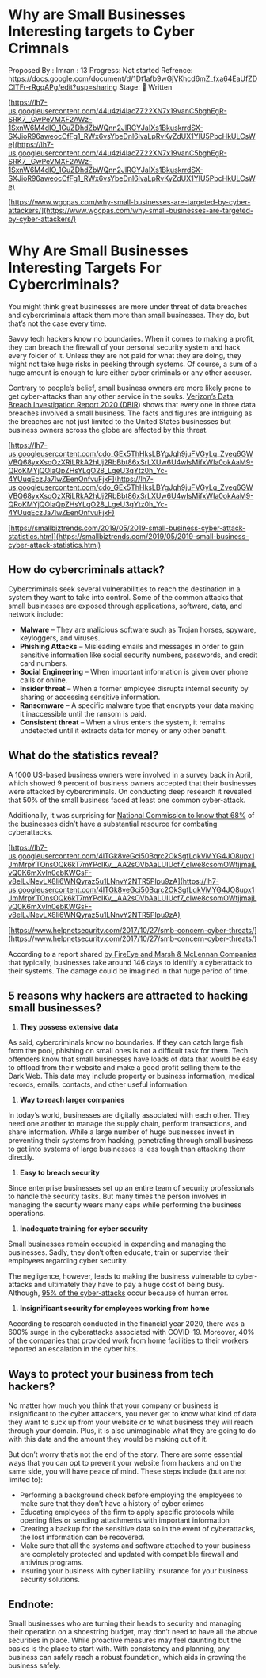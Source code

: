# Why are Small Businesses Interesting targets to Cyber Crimnals

Proposed By : Imran
: 13
Progress: Not started
Refrence: https://docs.google.com/document/d/1Dt1afb9wGjVKhcd6mZ_fxa64EaUfZDClTFr-rRgqAPg/edit?usp=sharing
Stage: 📝 Written

[https://lh7-us.googleusercontent.com/44u4zi4lacZZ22XN7x19vanC5bghEgR-SRK7__GwPeVMXF2AWz-1SxnW6M4dIO_1GuZDhdZbWQnn2JIRCYJaIXs1BkuskrrdSX-SXJioR96aweocCfFg1_RWx6vsYbeDnl6lvaLpRvKyZdUX1YIU5PbcHkULCsWe](https://lh7-us.googleusercontent.com/44u4zi4lacZZ22XN7x19vanC5bghEgR-SRK7__GwPeVMXF2AWz-1SxnW6M4dIO_1GuZDhdZbWQnn2JIRCYJaIXs1BkuskrrdSX-SXJioR96aweocCfFg1_RWx6vsYbeDnl6lvaLpRvKyZdUX1YIU5PbcHkULCsWe)

[https://www.wgcpas.com/why-small-businesses-are-targeted-by-cyber-attackers/](https://www.wgcpas.com/why-small-businesses-are-targeted-by-cyber-attackers/)

# **Why Are Small Businesses Interesting Targets For Cybercriminals?**

You might think great businesses are more under threat of data breaches and cybercriminals attack them more than small businesses. They do, but that’s not the case every time.

Savvy tech hackers know no boundaries. When it comes to making a profit, they can breach the firewall of your personal security system and hack every folder of it. Unless they are not paid for what they are doing, they might not take huge risks in peeking through systems. Of course, a sum of a huge amount is enough to lure either cyber criminals or any other accuser.

Contrary to people’s belief, small business owners are more likely prone to get cyber-attacks than any other service in the souks. [Verizon’s Data Breach Investigation Report 2020 (DBIR](https://enterprise.verizon.com/resources/reports/dbir/)) shows that every one in three data breaches involved a small business. The facts and figures are intriguing as the breaches are not just limited to the United States businesses but business owners across the globe are affected by this threat.

[https://lh7-us.googleusercontent.com/cdo_GEx5ThHksLBYgJqh9juFVGyLq_Zveq6GWVBQ68yxXsoOzXRiLRkA2hUj2RbBbt86xSrLXUw6U4wIsMifxWIa0okAaM9-QRoKMYjQOlaQpZHsYLqO28_LgeU3qYtz0h_Yc-4YUuqEczJa7lwZEenOnfvuFjxF](https://lh7-us.googleusercontent.com/cdo_GEx5ThHksLBYgJqh9juFVGyLq_Zveq6GWVBQ68yxXsoOzXRiLRkA2hUj2RbBbt86xSrLXUw6U4wIsMifxWIa0okAaM9-QRoKMYjQOlaQpZHsYLqO28_LgeU3qYtz0h_Yc-4YUuqEczJa7lwZEenOnfvuFjxF)

[https://smallbiztrends.com/2019/05/2019-small-business-cyber-attack-statistics.html](https://smallbiztrends.com/2019/05/2019-small-business-cyber-attack-statistics.html)

## **How do cybercriminals attack?**

Cybercriminals seek several vulnerabilities to reach the destination in a system they want to take into control. Some of the common attacks that small businesses are exposed through applications, software, data, and network include:

- **Malware** – They are malicious software such as Trojan horses, spyware, keyloggers, and viruses.
- **Phishing Attacks** – Misleading emails and messages in order to gain sensitive information like social security numbers, passwords, and credit card numbers.
- **Social Engineering** – When important information is given over phone calls or online.
- **Insider threat** – When a former employee disrupts internal security by sharing or accessing sensitive information.
- **Ransomware** – A specific malware type that encrypts your data making it inaccessible until the ransom is paid.
- **Consistent threat** – When a virus enters the system, it remains undetected until it extracts data for money or any other benefit.

## **What do the statistics reveal?**

A 1000 US-based business owners were involved in a survey back in April, which showed 9 percent of business owners accepted that their businesses were attacked by cybercriminals. On conducting deep research it revealed that 50% of the small business faced at least one common cyber-attack.

Additionally, it was surprising for [National Commission to know that 68%](https://www.nationwide.com/business/solutions-center/cybersecurity/train-employees#:~:text=Methodology-,Nationwide%20commissioned%20Edelman%20Intelligence%20to%20conduct%20a%2020%2Dminute%2C%20online,partial%20owner%20of%20their%20business.) of the businesses didn’t have a substantial resource for combating cyberattacks.

[https://lh7-us.googleusercontent.com/4lTGk8veGci50Bqrc2OkSgfLqkVMYG4JO8upx1JmMrpYTOnsOQk6kT7mYPcIKv__AA2sOVbAaLUIUcf7_cIwe8csomOWtjjmajLvQ0K6mXvIn0ebKWGsF-v8elLJNevLX8Ii6WNQyraz5u1LNnvY2NTR5Plpu9zA](https://lh7-us.googleusercontent.com/4lTGk8veGci50Bqrc2OkSgfLqkVMYG4JO8upx1JmMrpYTOnsOQk6kT7mYPcIKv__AA2sOVbAaLUIUcf7_cIwe8csomOWtjjmajLvQ0K6mXvIn0ebKWGsF-v8elLJNevLX8Ii6WNQyraz5u1LNnvY2NTR5Plpu9zA)

[https://www.helpnetsecurity.com/2017/10/27/smb-concern-cyber-threats/](https://www.helpnetsecurity.com/2017/10/27/smb-concern-cyber-threats/)

According to a report shared [by FireEye and Marsh & McLennan Companies](https://www.cnbc.com/2017/10/13/local-businesses-a-target-for-next-cyberattacks.html) that typically, businesses take around 146 days to identify a cyberattack to their systems. The damage could be imagined in that huge period of time.

## **5 reasons why hackers are attracted to hacking small businesses?**

1. **They possess extensive data**

As said, cybercriminals know no boundaries. If they can catch large fish from the pool, phishing on small ones is not a difficult task for them. Tech offenders know that small businesses have loads of data that would be easy to offload from their website and make a good profit selling them to the Dark Web. This data may include property or business information, medical records, emails, contacts, and other useful information.

1. **Way to reach larger companies**

In today’s world, businesses are digitally associated with each other. They need one another to manage the supply chain, perform transactions, and share information. While a large number of huge businesses invest in preventing their systems from hacking, penetrating through small business to get into systems of large businesses is less tough than attacking them directly.

1. **Easy to breach security**

Since enterprise businesses set up an entire team of security professionals to handle the security tasks. But many times the person involves in managing the security wears many caps while performing the business operations.

1. **Inadequate training for cyber security**

Small businesses remain occupied in expanding and managing the businesses. Sadly, they don’t often educate, train or supervise their employees regarding cyber security.

The negligence, however, leads to making the business vulnerable to cyber-attacks and ultimately they have to pay a huge cost of being busy. Although, [95% of the cyber-attacks](http://v/) occur because of human error.

1. **Insignificant security for employees working from home**

According to research conducted in the financial year 2020, there was a 600% surge in the cyberattacks associated with COVID-19. Moreover, 40% of the companies that provided work from home facilities to their workers reported an escalation in the cyber hits.

## **Ways to protect your business from tech hackers?**

No matter how much you think that your company or business is insignificant to the cyber attackers, you never get to know what kind of data they want to suck up from your website or to what business they will reach through your domain. Plus, it is also unimaginable what they are going to do with this data and the amount they would be making out of it.

But don’t worry that’s not the end of the story. There are some essential ways that you can opt to prevent your website from hackers and on the same side, you will have peace of mind. These steps include (but are not limited to):

- Performing a background check before employing the employees to make sure that they don’t have a history of cyber crimes
- Educating employees of the firm to apply specific protocols while opening files or sending attachments with important information
- Creating a backup for the sensitive data so in the event of cyberattacks, the lost information can be recovered.
- Make sure that all the systems and software attached to your business are completely protected and updated with compatible firewall and antivirus programs.
- Insuring your business with cyber liability insurance for your business security solutions.

## **Endnote:**

Small businesses who are turning their heads to security and managing their operation on a shoestring budget, may don’t need to have all the above securities in place. While proactive measures may feel daunting but the basics is the place to start with. With consistency and planning, any business can safely reach a robust foundation, which aids in growing the business safely.